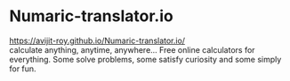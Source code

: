 # Numaric-translator.io
https://avijit-roy.github.io/Numaric-translator.io/
<br>
calculate anything, anytime, anywhere... Free online calculators for everything. Some solve problems, some satisfy curiosity and some simply for fun.
